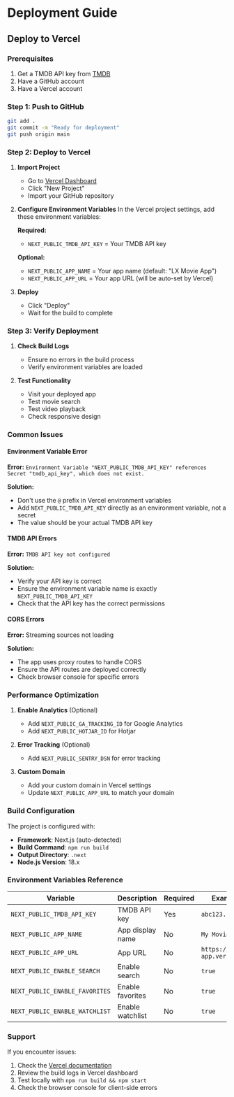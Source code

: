 # Deployment Guide

## Deploy to Vercel

### Prerequisites
1. Get a TMDB API key from [TMDB](https://www.themoviedb.org/settings/api)
2. Have a GitHub account
3. Have a Vercel account

### Step 1: Push to GitHub
```bash
git add .
git commit -m "Ready for deployment"
git push origin main
```

### Step 2: Deploy to Vercel

1. **Import Project**
   - Go to [Vercel Dashboard](https://vercel.com/dashboard)
   - Click "New Project"
   - Import your GitHub repository

2. **Configure Environment Variables**
   In the Vercel project settings, add these environment variables:
   
   **Required:**
   - `NEXT_PUBLIC_TMDB_API_KEY` = Your TMDB API key
   
   **Optional:**
   - `NEXT_PUBLIC_APP_NAME` = Your app name (default: "LX Movie App")
   - `NEXT_PUBLIC_APP_URL` = Your app URL (will be auto-set by Vercel)

3. **Deploy**
   - Click "Deploy"
   - Wait for the build to complete

### Step 3: Verify Deployment

1. **Check Build Logs**
   - Ensure no errors in the build process
   - Verify environment variables are loaded

2. **Test Functionality**
   - Visit your deployed app
   - Test movie search
   - Test video playback
   - Check responsive design

### Common Issues

#### Environment Variable Error
**Error:** `Environment Variable "NEXT_PUBLIC_TMDB_API_KEY" references Secret "tmdb_api_key", which does not exist.`

**Solution:** 
- Don't use the `@` prefix in Vercel environment variables
- Add `NEXT_PUBLIC_TMDB_API_KEY` directly as an environment variable, not a secret
- The value should be your actual TMDB API key

#### TMDB API Errors
**Error:** `TMDB API key not configured`

**Solution:**
- Verify your API key is correct
- Ensure the environment variable name is exactly `NEXT_PUBLIC_TMDB_API_KEY`
- Check that the API key has the correct permissions

#### CORS Errors
**Error:** Streaming sources not loading

**Solution:**
- The app uses proxy routes to handle CORS
- Ensure the API routes are deployed correctly
- Check browser console for specific errors

### Performance Optimization

1. **Enable Analytics** (Optional)
   - Add `NEXT_PUBLIC_GA_TRACKING_ID` for Google Analytics
   - Add `NEXT_PUBLIC_HOTJAR_ID` for Hotjar

2. **Error Tracking** (Optional)
   - Add `NEXT_PUBLIC_SENTRY_DSN` for error tracking

3. **Custom Domain**
   - Add your custom domain in Vercel settings
   - Update `NEXT_PUBLIC_APP_URL` to match your domain

### Build Configuration

The project is configured with:
- **Framework**: Next.js (auto-detected)
- **Build Command**: `npm run build`
- **Output Directory**: `.next`
- **Node.js Version**: 18.x

### Environment Variables Reference

| Variable | Description | Required | Example |
|----------|-------------|----------|---------|
| `NEXT_PUBLIC_TMDB_API_KEY` | TMDB API key | Yes | `abc123...` |
| `NEXT_PUBLIC_APP_NAME` | App display name | No | `My Movie App` |
| `NEXT_PUBLIC_APP_URL` | App URL | No | `https://my-app.vercel.app` |
| `NEXT_PUBLIC_ENABLE_SEARCH` | Enable search | No | `true` |
| `NEXT_PUBLIC_ENABLE_FAVORITES` | Enable favorites | No | `true` |
| `NEXT_PUBLIC_ENABLE_WATCHLIST` | Enable watchlist | No | `true` |

### Support

If you encounter issues:
1. Check the [Vercel documentation](https://vercel.com/docs)
2. Review the build logs in Vercel dashboard
3. Test locally with `npm run build && npm start`
4. Check the browser console for client-side errors